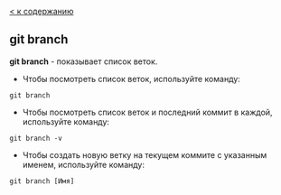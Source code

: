 [< к содержанию](./readme.md)

## git branch

**git branch** - показывает список веток.

+ Чтобы посмотреть список веток, используйте команду:

```bash=
git branch
```

+ Чтобы посмотреть список веток и последний коммит в каждой, используйте команду:

```bash=
git branch -v
```

+ Чтобы создать новую ветку на текущем коммите с указанным именем, используйте команду:

```bash=
git branch [Имя]
```